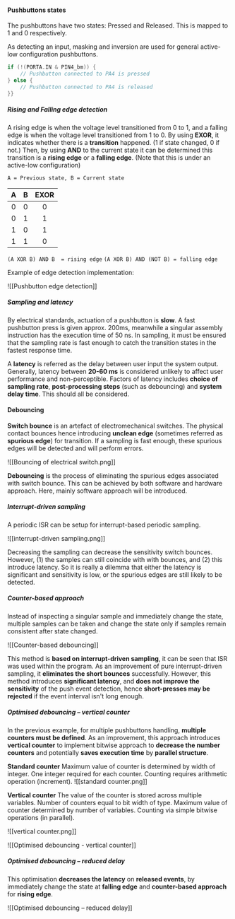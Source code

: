 #### Pushbuttons states

The pushbuttons have two states: Pressed and Released. This is mapped to 1 and 0 respectively. 

As detecting an input, masking and inversion are used for general active-low configuration pushbuttons. 
```c
if (!(PORTA.IN & PIN4_bm)) {
    // Pushbutton connected to PA4 is pressed
} else {
    // Pushbutton connected to PA4 is released
}}
```

##### Rising and Falling edge detection

A rising edge is when the voltage level transitioned from 0 to 1, and a falling edge is when the voltage level transitioned from 1 to 0. 
By using **EXOR**, it indicates whether there is a **transition** happened. (1 if state changed, 0 if not.) Then, by using **AND** to the current state it can be determined this transition is a **rising edge** or a **falling edge**. 
(Note that this is under an active-low configuration)

`A = Previous state, B = Current state`

|A| B | EXOR|
|:-:|:-:|:-:|
|0 |0 |0 |
|0 |1| 1|
|1| 0| 1| 
|1|1|0|
`(A XOR B) AND B  = rising edge`
`(A XOR B) AND (NOT B) = falling edge`

Example of edge detection implementation:

![[Pushbutton edge detection]]


##### Sampling and latency

By electrical standards, actuation of a pushbutton is **slow**. A fast pushbutton press is given approx. 200ms, meanwhile a singular assembly instruction has the execution time of 50 ns. 
In sampling, it must be ensured that the sampling rate is fast enough to catch the transition states in the fastest response time. 

A **latency** is referred as the delay between user input the system output. Generally, latency between **20-60 ms** is considered unlikely to affect user performance and non-perceptible. 
Factors of latency includes **choice of sampling rate**, **post-processing steps** (such as debouncing) and **system delay time**. This should all be considered. 
#### Debouncing

**Switch bounce** is an artefact of electromechanical switches. The physical contact bounces hence introducing **unclean edge** (sometimes referred as **spurious edge**) for transition. 
If a sampling is fast enough, these spurious edges will be detected and will perform errors.

![[Bouncing of electrical switch.png]]

**Debouncing** is the process of eliminating the spurious edges associated with switch bounce. This can be achieved by both software and hardware approach. Here, mainly software approach will be introduced. 

##### Interrupt-driven sampling

A periodic ISR can be setup for interrupt-based periodic sampling. 

![[interrupt-driven sampling.png]]

Decreasing the sampling can decrease the sensitivity switch bounces. However, (1) the samples can still coincide with with bounces, and (2) this introduce latency. 
So it is really a dilemma that either the latency is significant and sensitivity is low, or the spurious edges are still likely to be detected. 

##### Counter-based approach

Instead of inspecting a singular sample and immediately change the state, multiple samples can be taken and change the state only if samples remain consistent after state changed. 

![[Counter-based debouncing]]

This method is **based on interrupt-driven sampling**, it can be seen that ISR was used within the program. 
As an improvement of pure interrupt-driven sampling, it **eliminates the short bounces** successfully. 
However, this method introduces **significant latency**, and **does not improve the sensitivity** of the push event detection, hence **short-presses may be rejected** if the event interval isn't long enough.

##### Optimised debouncing – vertical counter

In the previous example, for multiple pushbuttons handling, **multiple counters must be defined**. As an improvement, this approach introduces **vertical counter** to implement bitwise approach to **decrease the number counters** and potentially **saves execution time** by **parallel structure**. 

**Standard counter**
Maximum value of counter is determined by width of integer. One integer required for each counter. Counting requires arithmetic operation (increment).
![[standard counter.png]]

**Vertical counter**
The value of the counter is stored across multiple variables. Number of counters equal to bit width of type. Maximum value of counter determined by number of variables. Counting via simple bitwise operations (in parallel).

![[vertical counter.png]]

![[Optimised debouncing - vertical counter]]


##### Optimised debouncing – reduced delay

This optimisation **decreases the latency** on **released events**, by immediately change the state at **falling edge** and **counter-based approach** for **rising edge**.

![[Optimised debouncing – reduced delay]]

